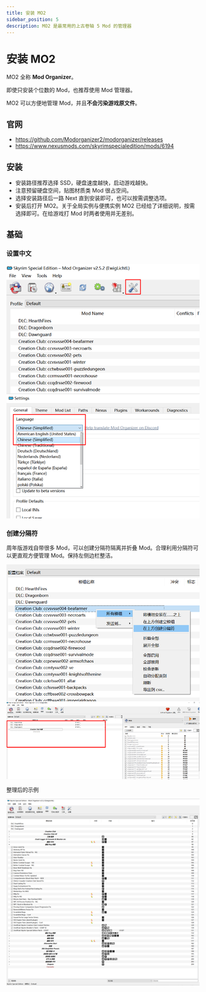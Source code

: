 ```yaml
---
title: 安装 MO2
sidebar_position: 5
description: MO2 是最常用的上古卷轴 5 Mod 的管理器
---
```


# 安装 MO2

MO2 全称 **Mod Organizer**。

即使只安装个位数的 Mod，也推荐使用 Mod 管理器。

MO2 可以方便地管理 Mod，并且**不会污染游戏原文件**。

## 官网

- https://github.com/Modorganizer2/modorganizer/releases
- https://www.nexusmods.com/skyrimspecialedition/mods/6194

## 安装

- 安装路径推荐选择 SSD，硬盘速度越快，启动游戏越快。
- 注意预留硬盘空间，贴图材质类 Mod 很占空间。
- 选择安装路径后一路 Next 直到安装即可，也可以按需调整选项。
- 安装后打开 MO2。关于全局实例与便携实例 MO2 已经给了详细说明，按需选择即可。在给游戏打 Mod 时两者使用并无差别。

## 基础

### 设置中文

![000](./imgs/000.png)

### 创建分隔符

周年版游戏自带很多 Mod，可以创建分隔符隔离并折叠 Mod。合理利用分隔符可以更直观方便管理 Mod。保持左侧边栏整洁。

![001](./imgs/001.png)

整理后的示例

![002](./imgs/002.png)
